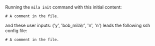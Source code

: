 Running the `mila init` command with this initial content:

```
# A comment in the file.

```

and these user inputs: ('y', 'bob_mila\r', 'n', 'n')
leads the following ssh config file:

```
# A comment in the file.

```
